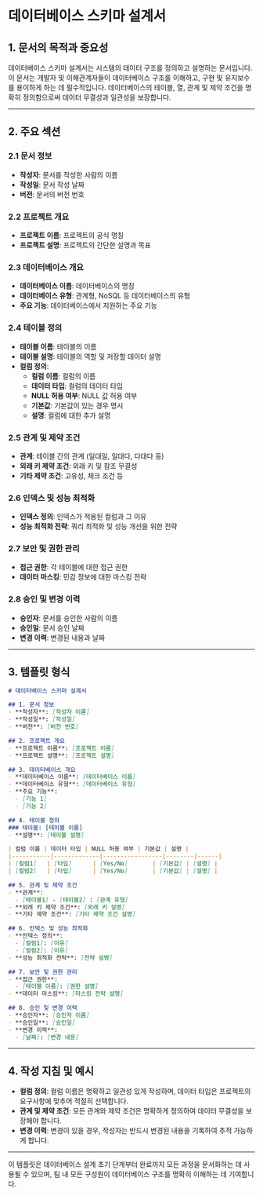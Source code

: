 # 데이터베이스 스키마 설계서

## 1. 문서의 목적과 중요성
데이터베이스 스키마 설계서는 시스템의 데이터 구조를 정의하고 설명하는 문서입니다. 이 문서는 개발자 및 이해관계자들이 데이터베이스 구조를 이해하고, 구현 및 유지보수를 용이하게 하는 데 필수적입니다. 데이터베이스의 테이블, 열, 관계 및 제약 조건을 명확히 정의함으로써 데이터 무결성과 일관성을 보장합니다.

---

## 2. 주요 섹션

### 2.1 문서 정보
- **작성자**: 문서를 작성한 사람의 이름
- **작성일**: 문서 작성 날짜
- **버전**: 문서의 버전 번호

### 2.2 프로젝트 개요
- **프로젝트 이름**: 프로젝트의 공식 명칭
- **프로젝트 설명**: 프로젝트의 간단한 설명과 목표

### 2.3 데이터베이스 개요
- **데이터베이스 이름**: 데이터베이스의 명칭
- **데이터베이스 유형**: 관계형, NoSQL 등 데이터베이스의 유형
- **주요 기능**: 데이터베이스에서 지원하는 주요 기능

### 2.4 테이블 정의
- **테이블 이름**: 테이블의 이름
- **테이블 설명**: 테이블의 역할 및 저장할 데이터 설명
- **컬럼 정의**:
  - **컬럼 이름**: 컬럼의 이름
  - **데이터 타입**: 컬럼의 데이터 타입
  - **NULL 허용 여부**: NULL 값 허용 여부
  - **기본값**: 기본값이 있는 경우 명시
  - **설명**: 컬럼에 대한 추가 설명

### 2.5 관계 및 제약 조건
- **관계**: 테이블 간의 관계 (일대일, 일대다, 다대다 등)
- **외래 키 제약 조건**: 외래 키 및 참조 무결성
- **기타 제약 조건**: 고유성, 체크 조건 등

### 2.6 인덱스 및 성능 최적화
- **인덱스 정의**: 인덱스가 적용된 컬럼과 그 이유
- **성능 최적화 전략**: 쿼리 최적화 및 성능 개선을 위한 전략

### 2.7 보안 및 권한 관리
- **접근 권한**: 각 테이블에 대한 접근 권한
- **데이터 마스킹**: 민감 정보에 대한 마스킹 전략

### 2.8 승인 및 변경 이력
- **승인자**: 문서를 승인한 사람의 이름
- **승인일**: 문서 승인 날짜
- **변경 이력**: 변경된 내용과 날짜

---

## 3. 템플릿 형식

```markdown
# 데이터베이스 스키마 설계서

## 1. 문서 정보
- **작성자**: [작성자 이름]
- **작성일**: [작성일]
- **버전**: [버전 번호]

## 2. 프로젝트 개요
- **프로젝트 이름**: [프로젝트 이름]
- **프로젝트 설명**: [프로젝트 설명]

## 3. 데이터베이스 개요
- **데이터베이스 이름**: [데이터베이스 이름]
- **데이터베이스 유형**: [데이터베이스 유형]
- **주요 기능**: 
  - [기능 1]
  - [기능 2]

## 4. 테이블 정의
### 테이블: [테이블 이름]
- **설명**: [테이블 설명]

| 컬럼 이름 | 데이터 타입 | NULL 허용 여부 | 기본값 | 설명 |
|-----------|-------------|-----------------|--------|------|
| [컬럼1]   | [타입]      | [Yes/No]       | [기본값] | [설명] |
| [컬럼2]   | [타입]      | [Yes/No]       | [기본값] | [설명] |

## 5. 관계 및 제약 조건
- **관계**: 
  - [테이블1] - [테이블2] : [관계 유형]
- **외래 키 제약 조건**: [외래 키 설명]
- **기타 제약 조건**: [기타 제약 조건 설명]

## 6. 인덱스 및 성능 최적화
- **인덱스 정의**: 
  - [컬럼1]: [이유]
  - [컬럼2]: [이유]
- **성능 최적화 전략**: [전략 설명]

## 7. 보안 및 권한 관리
- **접근 권한**: 
  - [테이블 이름]: [권한 설명]
- **데이터 마스킹**: [마스킹 전략 설명]

## 8. 승인 및 변경 이력
- **승인자**: [승인자 이름]
- **승인일**: [승인일]
- **변경 이력**:
  - [날짜]: [변경 내용]
```

---

## 4. 작성 지침 및 예시
- **컬럼 정의**: 컬럼 이름은 명확하고 일관성 있게 작성하며, 데이터 타입은 프로젝트의 요구사항에 맞추어 적절히 선택합니다.
- **관계 및 제약 조건**: 모든 관계와 제약 조건은 명확하게 정의하여 데이터 무결성을 보장해야 합니다.
- **변경 이력**: 변경이 있을 경우, 작성자는 반드시 변경된 내용을 기록하여 추적 가능하게 합니다.

---

이 템플릿은 데이터베이스 설계 초기 단계부터 완료까지 모든 과정을 문서화하는 데 사용될 수 있으며, 팀 내 모든 구성원이 데이터베이스 구조를 명확히 이해하는 데 기여합니다.